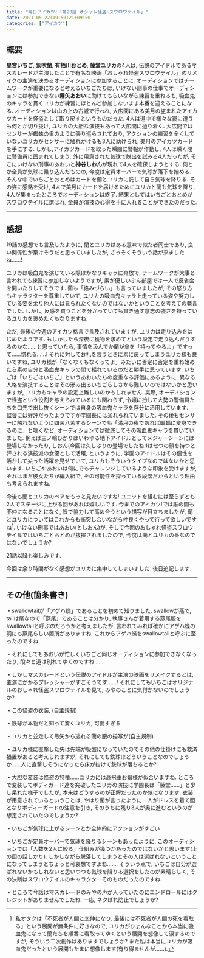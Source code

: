 ```yaml
---
title: "毎日アイカツ!「第20話 オシャレ怪盗☆スワロウテイル」"
date: 2021-05-22T19:50:21+09:00
categories: ["アイカツ"]
---
```

## 概要

**星宮いちご**, **紫吹蘭**, **有栖川おとめ**, **藤堂ユリカ**の4人は, 伝説のアイドルであるマスカレードが主演したことで有名な映画「おしゃれ怪盗スワロウテイル」のリメイクの主演を決めるオーディションに参加することに. オーディションではチームワークが重要になると考えるいちごたちは, いけない刑事の仕事でオーディションには参加できない**霧矢あおい**に助けてもらいながら練習を重ねるも, 吸血鬼のキャラを貫くユリカが練習にほとんど参加しないまま本番を迎えることになる. オーディションは山の上の古城で行われ, 大広間にある美月の盗まれたアイカツカードを怪盗として取り戻すというものだった. 4人は道中で様々な罠に遭うも何とか切り抜け, ユリカの大胆な演技もあって大広間に辿り着く. 大広間ではセンサーが蜘蛛の巣のように張り巡らされており, アクションの練習を全くしていないユリカがセンサーに触れかけるも3人に助けられ, 美月のアイカツカードを手にする. しかし,アイカツカードを取った瞬間に警報が作動し, 4人は瞬く間に警備員に囲まれてしまう. 外に用意された気球で脱出を試みる4人だったが, そこにいけない刑事のあおいと**神谷しおん**が現れて4人を確保しようとする. 何とか全員が気球に乗り込んだものの, 今度は定員オーバーで気球が落下を始める. そんな中でいちごとおとめはカードを蘭とユリカに託して自ら気球を降りる. その姿に感銘を受け, 4人で美月にカードを届けるためにユリカと蘭も気球を降り, 4人が集まったところでオーディションは終了.  結果としてはいちごとおとめがスワロウテイルに選ばれ, 全員が演技の心得を手に入れることができたのだった.

***

## 感想

19話の感想でも言及したように, 蘭とユリカはある意味で似た者同士であり, 良い関係性が築けそうだと思っていましたが, さっそくそういう話が来ましたね……!

ユリカは吸血鬼を演じている際はかなりキャラに奔放で, チームワークが大事と言われても練習に参加しないようですが, 素が優しいぶん部屋では一人で反省会を開いたりしてそうです. 蘭も「絡みづらい」も言っていましたが, その怒り方もキャラクターを尊重していて, ユリカの吸血鬼キャラ上走っている姿や努力している姿を余り他人には見られたくないのではないかということを考えての発言でした. しかし, 反感を買うことを分かっていても貫き通す意志の強さを持っているユリカを褒めたくもなりますね.

ただ, 最後の今週のアイカツ格言で言及されていますが, ユリカは走り込みをはじめたようです. もしかしたら深夜に獲物を求めてという設定で走り込んだりするのかな……と思っていたら, 事情を汲んでか蘭が傘を「持ってやるよ」ですって……惚れる……! それに対してお礼を言うときに素に戻ってしまうユリカ様も良いですね, ユリカ様が「なくなくもなくってよ」みたいに否定に否定を重ね始めたら素の自分と吸血鬼キャラの間で揺れているのだと勝手に思っています. いちごは「いちごはいちご」というあおいたちの度重なる評価にあるように, 異なる人格を演技することはその滲み出るいちごらしさから難しいのではないかと思いますが, ユリカもキャラの設定上難しいのかもしれません. 実際, オーディションで怪盗という役割を与えられているにも関わらず, 令嬢に扮して大勢の警備員たちを口先で出し抜くシーンでは自身の吸血鬼キャラを存分に活用しています.　監督には好評だったようですが学園長には呆れられていました. その後もセンサーに触れないように四苦八苦するシーンでも「満月の夜であれば蝙蝠に変身できるのに」と嘆くなど, オーディションでは徹底してその吸血鬼キャラを貫いていました. 例えば三ノ輪ひかりはいわゆる地下アイドルとしてメジャーシーンには登場しなかったり, しおん(今回は久しぶりの登場でしたね!)は七つの顔を持つと評される演技派の女優として活躍, というように, 学園のアイドルはその個性を活かして尖った活躍を見せていて, ユリカもそういうタイプなのではないかと思います. いちごやあおいは何にでもチャレンジしているような印象を受けますが, それはまだ彼女たちが編入組で, その可能性を探っている段階だからという理由も考えられますね. 

今後も蘭とユリカのペアをもっと見たいですね! ユニットを組むには至らずとも2人でステージに上がる回があれば嬉しいです. 今までのアイカツ!では誰の間も不仲になることになく, 皆で協力して高め合うという描写が目立ちましたが, 蘭とユリカについてはこれからも衝突し合いながら仲良くやって行って欲しいですね[^footnote_1]. いけない刑事ではあおい(としおん)が, そして今回のおしゃれ怪盗スワロウテイルではいちごとおとめが抜擢されましたので, 今度は蘭とユリカの番なのではないでしょうか?

21話以降も楽しみです.

今回は余り時間がなく感想がユリカに集中してしまいました. 後日追記します.

***

## その他(箇条書き)

・swallowtailが「アゲハ蝶」であることを初めて知りました. swallowが燕で, tailは尾なので「燕尾」であることは分かり, 執事さんが着用する燕尾服をswallowtailと呼ぶのだろうかと考えましたが, 言われてみれば確かにアゲハ蝶の羽にも燕尾らしい箇所がありますね. これからアゲハ蝶をswallowtailと呼ぶに至ったのですね.

・それにしてもあおいが忙しくいちごと同じオーディションに参加できなくなったり, 段々と道は別れてゆくのですね……

・しかしマスカレードという伝説のアイドルが主演の映画をリメイクするとは, 主演にかかるプレッシャーがすごそうです……! それにしてもいちごはオリジナルのおしゃれ怪盗スワロウテイルを見て, みやのことに気付かないのでしょうか?

・この怪盗の衣装, (自主規制)

・鉄球が本物だと知って驚くユリカ, 可愛すぎる

・ユリカと並走して弓矢から逃れる蘭の腰の描写が(自主規制)

・ユリカ様に直撃した矢は先端が吸盤になっていたのでその他の仕掛けにも救済措置があると考えられますが, それにしても鉄球はどういうことなのでしょうか……人に直撃しそうになったら床が抜けて鉄球が落ちるとか?

・大胆な変装は怪盗の特権……ユリカには高飛車お嬢様が似合いますね. ところで変装してボディガード達を突破したユリカの演技に学園長は「藤堂……」と少し呆れた様子でしたが, 本来はどうするのが正解だったのか気になります. 衣装が用意されているということは, やはり蘭が言ったように一人がドレスを着て囮となりボディーガードの注意を引き, そのうちに残り3人が奥に進むというのが想定されていたのでしょうか?

・いちごが気球に上がるシーンとか全体的にアクションがすごい

・いちごが定員オーバーで気球を降りるシーンもあったように, このオーディションでは「人数を2人に絞る」仕組みが幾つかあったのではないかと思います(上の囮の話しかり). しかしながら脱落してしまうとその人は選ばれないということになってしまうとちょっと可哀想ですよね……. そういう点で, いちごは自分が選ばれないかもしれないと思いつつも気球を降りる選択をしたのが素晴らしく, その決断はスワロウテイルのキャラクターそのものだったのですね.

・ところで今話はマスカレードのみやの声が入っていたのにエンドロールにはクレジットがありませんでしたね. 一応, ネタばれ防止でしょうか?

[^footnote_1]:私オタクは「不死者が人間と恋仲になり, 最後には不死者が人間の死を看取る」という展開が無条件に好きなので, ユリカがひょんなことから本当に吸血鬼になって蘭たちを順番に看取ってゆくという展開を想像して涙するのですが, そういう二次創作はありますでしょうか? また私は本当にユリカが吸血鬼だったという展開もたまに想像します(有り得ませんが……).
